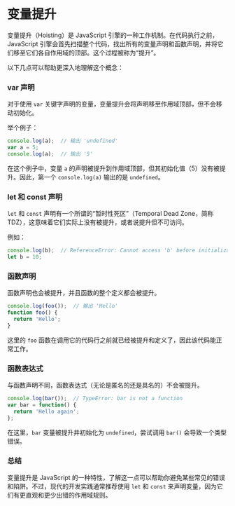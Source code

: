 # 变量提升

变量提升（Hoisting）是 JavaScript 引擎的一种工作机制。在代码执行之前，JavaScript 引擎会首先扫描整个代码，找出所有的变量声明和函数声明，并将它们移至它们各自作用域的顶部。这个过程被称为“提升”。

以下几点可以帮助更深入地理解这个概念：

### var 声明

对于使用 `var` 关键字声明的变量，变量提升会将声明移至作用域顶部，但不会移动初始化。

举个例子：

```javascript
console.log(a);  // 输出 'undefined'
var a = 5;
console.log(a);  // 输出 '5'
```

在这个例子中，变量 `a` 的声明被提升到作用域顶部，但其初始化值（5）没有被提升。因此，第一个 `console.log(a)` 输出的是 `undefined`。

### let 和 const 声明

`let` 和 `const` 声明有一个所谓的“暂时性死区”（Temporal Dead Zone，简称 TDZ），这意味着它们实际上没有被提升，或者说提升但不可访问。

例如：

```javascript
console.log(b);  // ReferenceError: Cannot access 'b' before initialization
let b = 10;
```

### 函数声明

函数声明也会被提升，并且函数的整个定义都会被提升。

```javascript
console.log(foo());  // 输出 'Hello'
function foo() {
  return 'Hello';
}
```

这里的 `foo` 函数在调用它的代码行之前就已经被提升和定义了，因此该代码能正常工作。

### 函数表达式

与函数声明不同，函数表达式（无论是匿名的还是具名的）不会被提升。

```javascript
console.log(bar());  // TypeError: bar is not a function
var bar = function() {
  return 'Hello again';
};
```

在这里，`bar` 变量被提升并初始化为 `undefined`，尝试调用 `bar()` 会导致一个类型错误。

### 总结

变量提升是 JavaScript 的一种特性，了解这一点可以帮助你避免某些常见的错误和陷阱。不过，现代的开发实践通常推荐使用 `let` 和 `const` 来声明变量，因为它们有更直观和更少出错的作用域规则。
